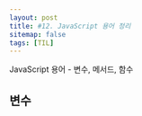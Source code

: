 ```yaml
---
layout: post
title: #12. JavaScript 용어 정리
sitemap: false
tags: [TIL]
---
```


JavaScript 용어 - 변수, 메서드, 함수

## 변수  
